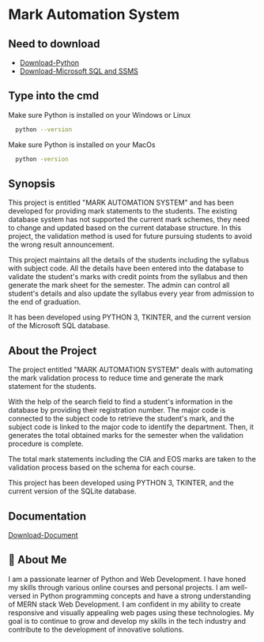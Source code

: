 # Mark Automation System
 
## Need to download 

 - [Download-Python](https://www.python.org/downloads/)
 - [Download-Microsoft SQL and SSMS](https://www.microsoft.com/en-in/sql-server/sql-server-downloads)

 ## Type into the cmd

Make sure Python is installed on your Windows or Linux

```bash
  python --version
```

Make sure Python is installed on your MacOs

```bash
  python -version
```

## Synopsis

This project is entitled "MARK AUTOMATION SYSTEM" and has been developed for providing mark statements to the students. The existing database system has not supported the current mark schemes, they need to change and updated based on the current database structure. In this project, the validation method is used for future pursuing students to avoid the wrong result announcement.

This project maintains all the details of the students including the syllabus with subject code. All the details have been entered into the database to validate the student's marks with credit points from the syllabus and then generate the mark sheet for the semester. The admin can control all student's details and also update the syllabus every year from admission to the end of graduation.

It has been developed using PYTHON 3, TKINTER, and the current version of the Microsoft SQL database.

## About the Project

The project entitled "MARK AUTOMATION SYSTEM" deals with automating the mark validation process to reduce time and generate the mark statement for the students.

With the help of the search field to find a student's information in the database by providing their registration number. The major code is connected to the subject code to retrieve the student's mark, and the subject code is linked to the major code to identify the department. Then, it generates the total obtained marks for the semester when the validation procedure is complete.

The total mark statements including the CIA and EOS marks are taken to the validation process based on the schema for each course.

This project has been developed using PYTHON 3, TKINTER, and the current version of the SQLite database.

## Documentation

[Download-Document](https://github.com/jeeva-network/Mark-Automation-System/raw/main/Documentation%20(%20Mark%20Automation%20System%20).pdf)

## 🚀 About Me

I am a passionate learner of Python and Web Development. I have honed my skills through various online courses and personal projects. I am well-versed in Python programming concepts and have a strong understanding of MERN stack Web Development. I am confident in my ability to create responsive and visually appealing web pages using these technologies. My goal is to continue to grow and develop my skills in the tech industry and contribute to the development of innovative solutions.
